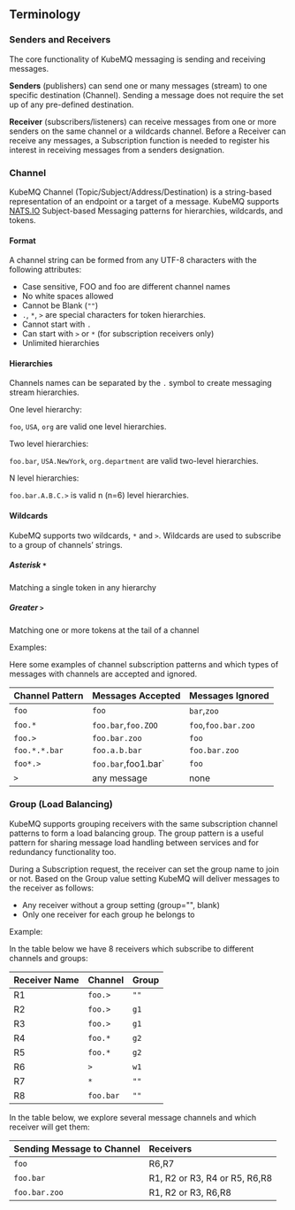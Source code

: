 ## Terminology

### Senders and Receivers
The core functionality of KubeMQ messaging is sending and receiving messages.

**Senders** (publishers) can send one or many messages (stream) to one specific destination (Channel).
Sending a message does not require the set up of any pre-defined destination.

**Receiver** (subscribers/listeners) can receive messages from one or more senders on the same channel or a wildcards channel.
Before a Receiver can receive any messages, a Subscription function is needed to register his interest in receiving messages from a senders designation.


### Channel
KubeMQ Channel (Topic/Subject/Address/Destination) is a string-based representation of an endpoint or a target of a message.
KubeMQ supports [NATS.IO](https://nats.io/documentation/writing_applications/subjects/) Subject-based Messaging patterns for hierarchies, wildcards, and tokens.
#### Format
A channel string can be formed from any UTF-8 characters with the following attributes:
   - Case sensitive, FOO and foo are different channel names
   - No white spaces allowed
   - Cannot be Blank (`""`)
   - `.`, `*`, `>` are special characters for token hierarchies.
   - Cannot start with `.`
   - Can start with `>` or `*` (for subscription receivers only)
   - Unlimited hierarchies

#### Hierarchies
Channels names can be separated by the `.` symbol to create messaging stream hierarchies.

One level hierarchy:

`foo`, `USA`, `org` are valid one level hierarchies.

Two level hierarchies:

`foo.bar`, `USA.NewYork`, `org.department` are valid two-level hierarchies.

N level hierarchies:

`foo.bar.A.B.C.>` is valid n (n=6) level hierarchies.

#### Wildcards
KubeMQ supports two wildcards, `*` and `>`. Wildcards are used to subscribe to a group of channels’ strings.

##### Asterisk `*`
Matching a single token in any hierarchy

##### Greater `>`
Matching one or more tokens at the tail of a channel

Examples:

Here some examples of channel subscription patterns and which types of messages with channels are accepted and ignored.

| Channel Pattern | Messages Accepted   | Messages Ignored    |
|:----------------|:--------------------|:--------------------|
| `foo`           | `foo`               | `bar`,`zoo`         |
| `foo.*`         | `foo.bar`,`foo.ZOO` | `foo`,`foo.bar.zoo` |
| `foo.>`         | `foo.bar.zoo`       | `foo`               |
| `foo.*.*.bar`   | `foo.a.b.bar`       | `foo.bar.zoo`       |
| `foo*.>`        | `foo.bar`,foo1.bar` | `foo`               |
| `>`             | any message         | none                |

### Group (Load Balancing)

KubeMQ supports grouping receivers with the same subscription channel patterns to form a load balancing group. The group pattern is a useful pattern for sharing message load handling between services and for redundancy functionality too.

During a Subscription request, the receiver can set the group name to join or not. Based on the Group value setting KubeMQ will deliver messages to the receiver as follows:
- Any receiver without a group setting (group="", blank)
- Only one receiver for each group he belongs to

Example:

In the table below we have 8 receivers which subscribe to different channels and groups:


| Receiver Name | Channel   | Group |
|:--------------|:----------|:------|
| R1            | `foo.>`   | `""`  |
| R2            | `foo.>`   | `g1`  |
| R3            | `foo.>`   | `g1`  |
| R4            | `foo.*`   | `g2`  |
| R5            | `foo.*`   | `g2`  |
| R6            | `>`       | `w1`  |
| R7            | `*`       | `""`  |
| R8            | `foo.bar` | `""`  |

In the table below, we explore several message channels and which receiver will get them:


| Sending Message to Channel | Receivers|
|:---------------------------|:---------|
| `foo`                      | R6,R7|
| `foo.bar`                  |R1, R2 or R3, R4 or R5, R6,R8|
| `foo.bar.zoo`               |R1, R2 or R3, R6,R8|


